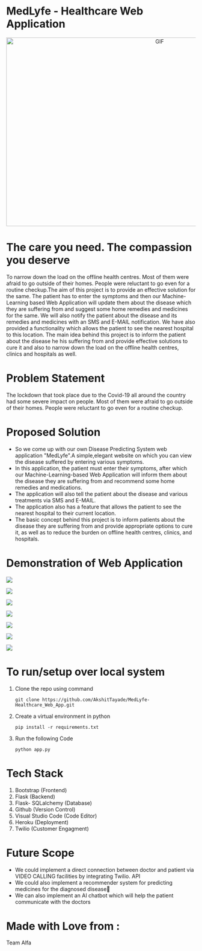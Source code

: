 # MedLyfe - Healthcare Web Application

<p align='center'>
     <img alt="GIF" src="https://github.com/AkshitTayade/Healthcare-ML-Web-App/blob/main/static/css/demo_website.gif" width="800" height="500" />
</p>

# The care you need. The compassion you deserve
To narrow down the load on the offline health centres. Most of them were afraid to go outside of their homes. People were reluctant to go even for a routine checkup.The aim of this project is to provide an effective solution for the same. The patient has to enter the symptoms and then our Machine-Learning based Web Application will update them about the disease which they are suffering from and suggest some home remedies and medicines for the same. We will also notify the patient about the disease and its remedies and medicines with an SMS and E-MAIL notification. We have also provided a functionality which allows the patient to see the nearest hospital to this location. The main idea behind this project is to inform the patient about the disease he his suffering from and provide effective solutions to cure it and also to narrow down the load on the offline health centres, clinics and hospitals as well.

# Problem Statement
The lockdown that took place due to the Covid-19 all around the country had some severe impact on people. Most of them were afraid to go outside of their homes. People were reluctant to go even for a routine checkup.

# Proposed Solution
* So we come up with our own Disease Predicting System web application "MedLyfe".A simple,elegant website on which you can view the disease suffered by entering various symptoms.
* In this application, the patient must enter their symptoms, after which our Machine-Learning-based Web Application will inform them about the disease they are suffering from and recommend some home remedies and medications. 
* The application will also tell the patient about the disease and various treatments via SMS and E-MAIL.
* The application also has a feature that allows the patient to see the nearest hospital to their current location.
* The basic concept behind this project is to inform patients about the disease they are suffering from and provide appropriate options to cure it, as well as to reduce the burden on offline health centres, clinics, and hospitals.

# Demonstration of Web Application

<p align='justify'>
   <img src='https://github.com/AkshitTayade/MedLyfe-Healthcare_Web_App/blob/main/static/readme/Picture%202.png'>
</p>


<p align='justify'>
   <img src='https://github.com/AkshitTayade/MedLyfe-Healthcare_Web_App/blob/main/static/readme/Picture%203.png'>
</p>

<p align='justify'>
   <img src='https://github.com/AkshitTayade/MedLyfe-Healthcare_Web_App/blob/main/static/readme/Picture%204.png'>
</p>

<p align='justify'>
   <img src='https://github.com/AkshitTayade/MedLyfe-Healthcare_Web_App/blob/main/static/readme/Picture%205.png'>
</p>

<p align='justify'>
   <img src='https://github.com/AkshitTayade/MedLyfe-Healthcare_Web_App/blob/main/static/readme/Picture%206.png'>
</p>

<p align='justify'>
   <img src='https://github.com/AkshitTayade/MedLyfe-Healthcare_Web_App/blob/main/static/readme/Picture%207.png'>
</p>

<p align='justify'>
   <img src='https://github.com/AkshitTayade/MedLyfe-Healthcare_Web_App/blob/main/static/readme/Picture%208.png'>
</p>

# To run/setup over local system
1. Clone the repo using command 

   ```
   git clone https://github.com/AkshitTayade/MedLyfe-Healthcare_Web_App.git
   ```
   
2. Create a virtual environment in python

    ```
   pip install -r requirements.txt
   ```
   
3. Run the following Code 

    ```
   python app.py
   ```
   

# Tech Stack
1. Bootstrap (Frontend)
2. Flask (Backend)
3. Flask- SQLalchemy (Database)
4. Github (Version Control)
5. Visual Studio Code (Code Editor)
6. Heroku (Deployment)
7. Twilio (Customer Engagment)


# Future Scope 
* We could implement a direct connection between doctor and patient via VIDEO CALLING facilities by integrating Twilio. API
* We could also implement a recommender system for predicting medicines for the diagnosed disease􏰀
* We can also implement an AI chatbot which will help the patient communicate with the doctors

# Made with Love from :
Team Alfa 
